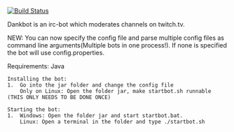 [![Build Status](https://travis-ci.org/Dankeroni/Dankbot.svg?branch=master)](https://travis-ci.org/Dankeroni/Dankbot)

Dankbot is an irc-bot which moderates channels on twitch.tv.

NEW: You can now specify the config file and parse multiple config files as command line arguments(Multiple bots in one process!). If none is specified the bot will use config.properties.

Requirements: Java

	Installing the bot:
	1.	Go into the jar folder and change the config file
		Only on Linux: Open the folder jar, make startbot.sh runnable
	(THIS ONLY NEEDS TO BE DONE ONCE)

	Starting the bot:
	1.	Windows: Open the folder jar and start startbot.bat.
		Linux: Open a terminal in the folder and type ./startbot.sh
